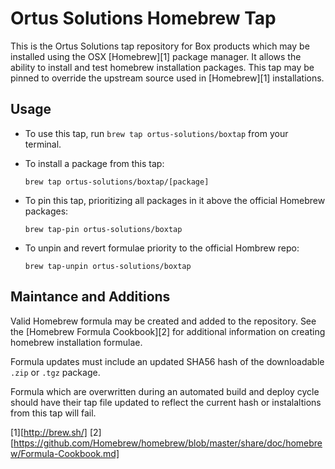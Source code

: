 Ortus Solutions Homebrew Tap
============================

This is the Ortus Solutions tap repository for Box products which may be installed using the OSX [Homebrew][1] package manager.  It allows the ability to install and test homebrew installation packages.  This tap may be pinned to override the upstream source used in [Homebrew][1] installations.

Usage
-----

- To use this tap, run `brew tap ortus-solutions/boxtap` from your terminal.
- To install a package from this tap:
  
  `brew tap ortus-solutions/boxtap/[package]`

- To pin this tap, prioritizing all packages in it above the official Homebrew packages:

  `brew tap-pin ortus-solutions/boxtap`

- To unpin and revert formulae priority to the official Hombrew repo:

  `brew tap-unpin ortus-solutions/boxtap`


Maintance and Additions
----------------------

Valid Homebrew formula may be created and added to the repository.  See the [Homebrew Formula Cookbook][2] for additional information on creating homebrew installation formulae.

Formula updates must include an updated SHA56 hash of the downloadable `.zip` or `.tgz` package.  

Formula which are overwritten during an automated build and deploy cycle should have their tap file updated to reflect the current hash or instalaltions from this tap will fail.


[1][http://brew.sh/]
[2][https://github.com/Homebrew/homebrew/blob/master/share/doc/homebrew/Formula-Cookbook.md]

